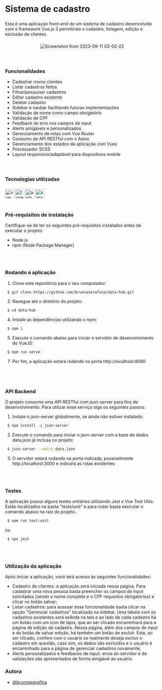 <h1 align="left">Sistema de cadastro</h1>

###

<p align="left">Esta é uma aplicação front-end de um sistema de cadastro desenvolvido com o framework Vue.js 3 permitindo o cadastro, listagem, edição e exclusão de clientes.</p>

###

<div align="center"> 

![Screenshot from 2023-09-11 03-02-22](https://github.com/brunnaserafina/data-hub/assets/106851605/53cc7823-1df5-4f25-a6a1-ed8192c66261)

</div> 

###


###

<br clear="both">

### Funcionalidades

- Cadastrar novos clientes
- Listar cadastros feitos
- Filtrar/pesquisar cadastros
- Editar cadastro existente
- Deletar cadastro
- Sidebar e navbar facilitando futuras implementações
- Validação de nome como campo obrigatório
- Validação de CPF
- Feedback de erro nos campos de input
- Alerts amigáveis e personalizados
- Gerenciamento de rotas com Vue Router
- Consumo de API RESTful com o Axios
- Gerenciamento dos estados da aplicação com Vuex
- Processador SCSS
- Layout responsivo/adaptável para dispositivos mobile
###

<br />

### Tecnologias utilizadas

###
  <img align="left" alt="vue" height="30px" src="https://img.shields.io/badge/-Vue-4fc08d?style=flat&logo=vuedotjs&logoColor=fff" />
  <img align="left" alt="typescript" height="30px" src="https://img.shields.io/badge/typescript-%23007ACC.svg?style=for-the-badge&logo=typescript&logoColor=white" />
  <img align="left" alt="axios" height="30px" src="https://img.shields.io/badge/axios-671ddf?&style=for-the-badge&logo=axios&logoColor=white" />
  <img align="left" alt="sass" height="30px" src="https://img.shields.io/badge/Sass-CC6699?style=for-the-badge&logo=sass&logoColor=white" />

###

<br />
<br />
<br />

### Pré-requisitos de instalação

Certifique-se de ter os seguintes pré-requisitos instalados antes de executar o projeto:

- Node.js
- npm (Node Package Manager)

<br />
<br />

### Rodando a aplicação

1. Clone este repositório para o seu computador:

```bash
 $ git clone https://github.com/brunnaserafina/data-hub.git
```

2. Navegue até o diretório do projeto:
```bash
 $ cd data-hub
```

4. Instale as dependências utilizando o npm:
```bash
 $ npm i
```
5. Execute o comando abaixo para iniciar o servidor de desenvolvimento do VueJS:

```bash
 $ npm run serve
```

7. Por fim, a aplicação estará rodando na porta http://localhost:8080 
###
<br />
<br />

### API Backend
O projeto consome uma API RESTful com json-server para fins de desenvolvimento. Para utilizar esse serviço siga os seguintes passos:

1. Instale o json-server globalmente, se ainda não estiver instalado:

```bash
 $ npm install -g json-server
```
2. Execute o comando para iniciar o json-server com a base de dados data.json já inclusa no projeto:

```bash
 $ json-server --watch data.json
```
3. O servidor estará rodando na porta indicada, possivelmente http://localhost:3000 e indicará as rotas existentes
<br />
<br />

### Testes
A aplicação possui alguns testes unitários utilizando Jest e Vue Test Utils. Estão localizados na pasta "tests/unit" e para rodar basta executar o comando abaixo na raíz do projeto.

```bash
 $ npm run test:unit
```
ou 

```bash
 $ npx jest
```
<br />
<br />

### Utilização da aplicação
Após iniciar a aplicação, você terá acesso às seguintes funcionalidades:

- Cadastro de clientes: a aplicação será iniciada nessa página. Para cadastrar uma nova pessoa basta preencher os campos de input solicitados (sendo o nome completo e o CPF requisitos obrigatórios) e clicar no botão salvar;
- Listar cadastros: para acessar essa funcionalidade basta clicar na opção "Gerenciar cadastros" localizada na sidebar. Uma tabela com os cadastros existentes será exibida na tela e ao lado de cada cadastro há um botão com um icon de lápis, que ao ser clicado encaminhará para a página de edição de cadastro. Nessa página, além dos campos de input e do botão de salvar edição, há também um botão de excluir. Este, ao ser clicado, confere com o usuário se realmente deseja excluir o cadastro em questão, caso sim, os dados são excluídos e o usuário é encaminhado para a página de gerenciar cadastros novamente;
- Alerts personalizados e feedbacks de input: erros do servidor e de validações são apresentados de forma amigável ao usuário.


### Autora

- [@brunnaserafina](https://www.github.com/brunnaserafina)



